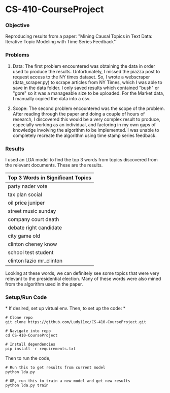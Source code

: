 # CS-410-CourseProject

### Objective

Reproducing results from a paper: 
"Mining Causal Topics in Text Data: Iterative Topic Modeling with Time Series Feedback"

### Problems

1. Data: The first problem encountered was obtaining the data in order used to produce the results.  Unfortunately, I missed the piazza post to request access to the NY times dataset.  So, I wrote a webscraper (data_scraper.py) to scrape articles from NY Times, which I was able to save in the data folder.  I only saved results which contained "bush" or "gore" so it was a manageable size to be uploaded.  For the Market data, I manually copied the data into a csv.

2. Scope: The second problem encountered was the scope of the problem.  After reading through the paper and doing a couple of hours of research, I discovered this would be a very complex result to produce, especially working as an individual, and factoring in my own gaps of knowledge involving the algorithm to be implemented.  I was unable to completely recreate the algorithm using time stamp series feedback.

### Results

I used an LDA model to find the top 3 words from topics discovered from the relevant documents.  These are the results.

| Top 3 Words in Significant Topics |
| ---------- |
| party nader vote |
| tax plan social |
| oil price juniper |
| street music sunday |
| company court death |
| debate right candidate |
| city game old |
| clinton cheney know |
| school test student |
| clinton lazio mr_clinton |

Looking at these words, we can definitely see some topics that were very relevant to the presidential election.  Many of these words were also mined from the algorithm used in the paper.

### Setup/Run Code

\* If desired, set up virtual env. Then, to set up the code: \*

```
# Clone repo
git clone https://github.com/Ludy11xc/CS-410-CourseProject.git

# Navigate into repo
cd CS-410-CourseProject

# Install dependencies
pip install -r requirements.txt
```

Then to run the code,

```
# Run this to get results from current model
python lda.py

# OR, run this to train a new model and get new results
python lda.py train
```
